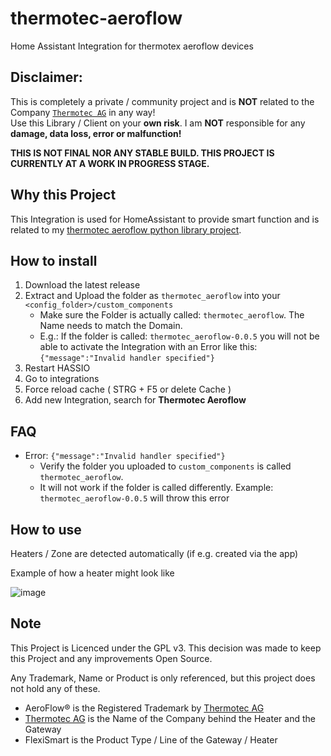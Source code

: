 # thermotec-aeroflow
Home Assistant Integration for thermotex aeroflow devices

## Disclaimer:
This is completely a private / community project and is __NOT__ related to the Company [`Thermotec AG`](https://thermotec.ag) in any way!<br>
Use this Library / Client on your __own risk__. I am __NOT__ responsible for any __damage, data loss, error or malfunction!__

**THIS IS NOT FINAL NOR ANY STABLE BUILD. THIS PROJECT IS CURRENTLY AT A WORK IN PROGRESS STAGE.**

## Why this Project
This Integration is used for HomeAssistant to provide smart function and is related to my [thermotec aeroflow python library project](https://github.com/KaiGrassnick/py-thermotec-aeroflow-flexismart). 


## How to install

1. Download the latest release
2. Extract and Upload the folder as `thermotec_aeroflow` into your `<config_folder>/custom_components`
   - Make sure the Folder is actually called: `thermotec_aeroflow`. The Name needs to match the Domain.
   - E.g.: If the folder is called: `thermotec_aeroflow-0.0.5` you will not be able to activate the Integration with an Error like this: `{"message":"Invalid handler specified"}`
4. Restart HASSIO
5. Go to integrations
6. Force reload cache ( STRG + F5 or delete Cache )
7. Add new Integration, search for __Thermotec Aeroflow__


## FAQ
- Error: `{"message":"Invalid handler specified"}`
  - Verify the folder you uploaded to `custom_components` is called `thermotec_aeroflow`.
  - It will not work if the folder is called differently. Example: `thermotec_aeroflow-0.0.5` will throw this error

## How to use
Heaters / Zone are detected automatically (if e.g. created via the app)

Example of how a heater might look like

![image](https://user-images.githubusercontent.com/7880861/148777401-1b04b332-cbc9-488c-8114-af22e029025c.png)


## Note
This Project is Licenced under the GPL v3. This decision was made to keep this Project and any improvements Open Source.

Any Trademark, Name or Product is only referenced, but this project does not hold any of these.

- AeroFlow® is the Registered Trademark by [Thermotec AG](https://thermotec.ag)
- [Thermotec AG](https://thermotec.ag) is the Name of the Company behind the Heater and the Gateway
- FlexiSmart is the Product Type / Line of the Gateway / Heater
